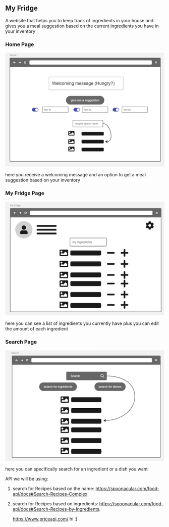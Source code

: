 

## My Fridge

A website that helps you to keep track of ingredients in your house and gives you a meal suggestion based on the current ingredients you have in your inventory

### Home Page
![Alt text](assets/Home.png)

here you receive a welcoming message and an option to get a meal suggestion based on your inventory
### My Fridge Page
![Alt text](assets/inventory.png)

here you can see a list of ingredients you currently have plus you can edit the amount of each ingredient 
### Search Page
![Alt text](assets/search.png)

here you can specifically search for an ingredient or a dish you want

API we will be using:

1. search for Recipes based on the name: https://spoonacular.com/food-api/docs#Search-Recipes-Complex
2. search for Recipes based on ingredients: https://spoonacular.com/food-api/docs#Search-Recipes-by-Ingredients.


   https://www.priceapi.com/
hi :)
